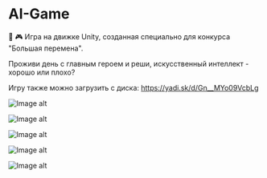 # AI-Game
🤖 🎮 Игра на движке Unity, созданная специально для конкурса "Большая перемена".

Проживи день с главным героем и реши, искусственный интеллект - хорошо или плохо?

Игру также можно загрузить с диска: https://yadi.sk/d/Gn__MYo09VcbLg

![Image alt](https://github.com/exemplerie/AI-Game/raw/master/FinalVersion/Captions/1.png)

![Image alt](https://github.com/exemplerie/AI-Game/raw/master/FinalVersion/Captions/2.png)

![Image alt](https://github.com/exemplerie/AI-Game/raw/master/FinalVersion/Captions/3.png)

![Image alt](https://github.com/exemplerie/AI-Game/raw/master/FinalVersion/Captions/4.png)

![Image alt](https://github.com/exemplerie/AI-Game/raw/master/FinalVersion/Captions/5.png)
